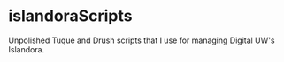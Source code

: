 # islandoraScripts
Unpolished Tuque and Drush scripts that I use for managing Digital UW's Islandora.

